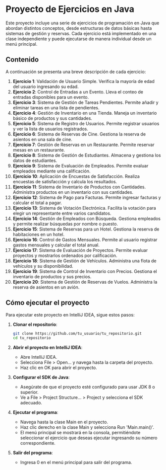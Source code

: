 # Proyecto de Ejercicios en Java

Este proyecto incluye una serie de ejercicios de programación en Java que abordan distintos conceptos, desde estructuras de datos básicas hasta sistemas de gestión y reservas. Cada ejercicio está implementado en una clase independiente y puede ejecutarse de manera individual desde un menú principal.

## Contenido

A continuación se presenta una breve descripción de cada ejercicio:

1. **Ejercicio 1**: Validación de Usuario Simple. Verifica la mayoría de edad del usuario ingresando su edad.
2. **Ejercicio 2**: Control de Entradas a un Evento. Lleva el conteo de entradas disponibles para un evento.
3. **Ejercicio 3**: Sistema de Gestión de Tareas Pendientes. Permite añadir y eliminar tareas en una lista de pendientes.
4. **Ejercicio 4**: Gestión de Inventario en una Tienda. Maneja un inventario básico de productos y sus cantidades.
5. **Ejercicio 5**: Sistema de Registro de Usuarios. Permite registrar usuarios y ver la lista de usuarios registrados.
6. **Ejercicio 6**: Sistema de Reservas de Cine. Gestiona la reserva de asientos en una sala de cine.
7. **Ejercicio 7**: Gestión de Reservas en un Restaurante. Permite reservar mesas en un restaurante.
8. **Ejercicio 8**: Sistema de Gestión de Estudiantes. Almacena y gestiona los datos de estudiantes.
9. **Ejercicio 9**: Sistema de Evaluación de Empleados. Permite evaluar empleados mediante una calificación.
10. **Ejercicio 10**: Aplicación de Encuestas de Satisfacción. Realiza encuestas de satisfacción y calcula los resultados.
11. **Ejercicio 11**: Sistema de Inventario de Productos con Cantidades. Administra productos en un inventario con sus cantidades.
12. **Ejercicio 12**: Sistema de Pago para Facturas. Permite ingresar facturas y calcular el total a pagar.
13. **Ejercicio 13**: Sistema de Votación Electrónica. Facilita la votación para elegir un representante entre varios candidatos.
14. **Ejercicio 14**: Gestión de Empleados con Búsqueda. Gestiona empleados y permite realizar búsquedas por nombre o puesto.
15. **Ejercicio 15**: Sistema de Reservas para un Hotel. Gestiona la reserva de habitaciones en un hotel.
16. **Ejercicio 16**: Control de Gastos Mensuales. Permite al usuario registrar gastos mensuales y calcular el total anual.
17. **Ejercicio 17**: Sistema de Evaluación de Proyectos. Permite evaluar proyectos y mostrarlos ordenados por calificación.
18. **Ejercicio 18**: Sistema de Gestión de Vehículos. Administra una flota de vehículos y su disponibilidad.
19. **Ejercicio 19**: Sistema de Control de Inventario con Precios. Gestiona el inventario de productos y sus precios.
20. **Ejercicio 20**: Sistema de Gestión de Reservas de Vuelos. Administra la reserva de asientos en un avión.

## Cómo ejecutar el proyecto

Para ejecutar este proyecto en IntelliJ IDEA, sigue estos pasos:

1. **Clonar el repositorio**:
   ```bash
   git clone https://github.com/tu_usuario/tu_repositorio.git
   cd tu_repositorio
   ```
2. **Abrir el proyecto en IntelliJ IDEA**:
    - Abre IntelliJ IDEA.
    - Selecciona File > Open... y navega hasta la carpeta del proyecto.
    - Haz clic en OK para abrir el proyecto.
      
3. **Configurar el SDK de Java**:
    - Asegúrate de que el proyecto esté configurado para usar JDK 8 o superior.
    - Ve a File > Project Structure... > Project y selecciona el SDK adecuado.
      
4. **Ejecutar el programa**:
    - Navega hasta la clase Main en el proyecto.
    - Haz clic derecho en la clase Main y selecciona Run 'Main.main()'.
    - El menú principal se mostrará en la consola, permitiéndote seleccionar el ejercicio que deseas ejecutar ingresando su número correspondiente.

5.  **Salir del programa**:
    - Ingresa 0 en el menú principal para salir del programa.
